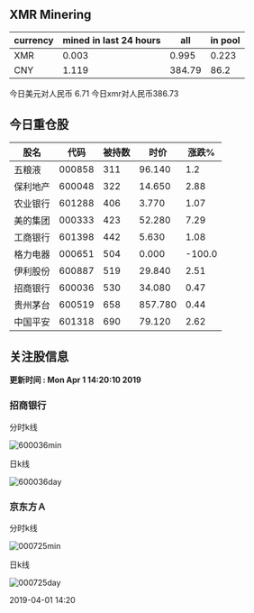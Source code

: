 ## XMR Minering

|currency|mined in last 24 hours|all|in pool|
|---|---|---|---|
|XMR|0.003|0.995|0.223|
|CNY|1.119|384.79|86.2|

今日美元对人民币 6.71	今日xmr对人民币386.73


## 今日重仓股 

|股名|代码|被持数|时价|涨跌%|
|---|---|---|---|---|
|五粮液|000858|311|96.140|1.2|
|保利地产|600048|322|14.650|2.88|
|农业银行|601288|406|3.770|1.07|
|美的集团|000333|423|52.280|7.29|
|工商银行|601398|442|5.630|1.08|
|格力电器|000651|504|0.000|-100.0|
|伊利股份|600887|519|29.840|2.51|
|招商银行|600036|530|34.080|0.47|
|贵州茅台|600519|658|857.780|0.44|
|中国平安|601318|690|79.120|2.62|

## 关注股信息
**更新时间 : Mon Apr  1 14:20:10 2019**
### 招商银行 
分时k线

![600036min](http://image.sinajs.cn/newchart/min/n/sh600036.gif)

日k线

![600036day](http://image.sinajs.cn/newchart/daily/n/sh600036.gif)

### 京东方Ａ 
分时k线

![000725min](http://image.sinajs.cn/newchart/min/n/sz000725.gif)

日k线

![000725day](http://image.sinajs.cn/newchart/daily/n/sz000725.gif)

2019-04-01 14:20